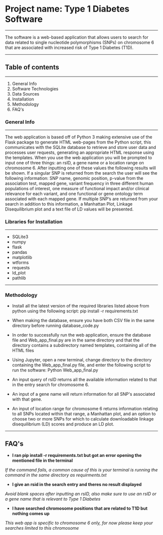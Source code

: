 # **Project name: Type 1 Diabetes Software**
***
The software is a web-based application that allows users to search for data related to single nucleotide polymorphisms (SNPs) on chromosome 6 that are associated with increased risk of Type 1 Diabetes (T1D).
***
## **Table of contents**
***
1. General Info
2. Software Technologies
3. Data Sources
4. Installation
5. Methodology
6. FAQ's

### **General Info**
***
The web application is based off of Python 3 making extensive use of the Flask package to generate HTML web-pages from the Python script, this communicates with the SQLite database to retrieve and store user data and processes user requests, generating an appropriate HTML response using the templates. When you use the web application you will be prompted to input one of three things: an rsID, a gene name or a location range on chromosome 6. After inputting one of these values the following results will be shown. If a singular SNP is returned from the search the user will see the following information: SNP name, genomic position, p-value from the association test, mapped gene, variant frequency in three different human populations of interest, one measure of functional impact and/or clinical relevance for each variant, and one functional or gene ontology term associated with each mapped gene. If multiple SNP’s are returned from your search in addition to this information, a Manhattan Plot, Linkage Disequilibrium plot and a text file of LD values will be presented.

### **Libraries for Installation**
***

* SQLite3 
* numpy
* flask
* pandas
* matplotlib
* wtforms
* requests
* ld_plot
* pathlib
***

### **Methodology**
* Install all the latest version of the required libraries listed above from python using the following script:
   pip install -r requirements.txt

* When making the database, ensure you have both CSV file in the same directory before running database_code.py 

* In order to successfully run the web application, ensure the database file and Web_app_final.py are in the same directory and that the directory contains a subdirectory named templates, containing all of the HTML files

* Using Jupyter, open a new terminal, change directory to the directory containing the Web_app_final.py file, and enter the following script to run the software:
   Python Web_app_final.py

* An input query of rsID returns all the available information related to that in the entry search for chromosome 6.

* An input of a gene name will return information for all SNP's associated with that gene. 

* An input of location range for chromosome 6 returns information relating to all SNPs located within that range, a Manhattan plot, and an option to choose two or more SNPs for which to calculate downloadable linkage disequilibrium (LD) scores and produce an LD plot. 
***

## **FAQ's**
* **I ran pip install -r requirements.txt but got an error opening the mentioned file in the terminal**

_If the command fails, a common cause of this is your terminal is running the command in the same directory as requirments.txt_

* **I give an rsid in the search entry and theres no result displayed**

_Avoid blank spaces after inputting an rsID, also make sure to use an rsID or a gene name that is relevant to Type 1 Diabetes_

* **I have searched chromosome positions that are related to T1D but nothing comes up**

_This web app is specific to chromosome 6 only, for now please keep your searches limited to this chromosome_
